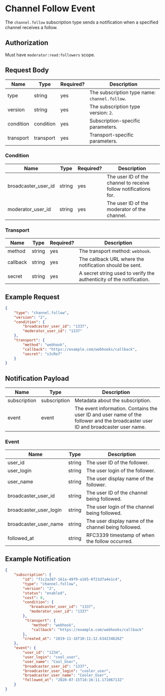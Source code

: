 # Channel Follow Event

The `channel.follow` subscription type sends a notification when a specified channel receives a follow.

## Authorization

Must have `moderator:read:followers` scope.

## Request Body

| Name | Type | Required? | Description |
|------|------|-----------|-------------|
| type | string | yes | The subscription type name: `channel.follow`. |
| version | string | yes | The subscription type version: `2`. |
| condition | condition | yes | Subscription-specific parameters. |
| transport | transport | yes | Transport-specific parameters. |

### Condition

| Name | Type | Required? | Description |
|------|------|-----------|-------------|
| broadcaster_user_id | string | yes | The user ID of the channel to receive follow notifications for. |
| moderator_user_id | string | yes | The user ID of the moderator of the channel. |

### Transport

| Name | Type | Required? | Description |
|------|------|-----------|-------------|
| method | string | yes | The transport method: `webhook`. |
| callback | string | yes | The callback URL where the notification should be sent. |
| secret | string | yes | A secret string used to verify the authenticity of the notification. |

## Example Request

```json
{
    "type": "channel.follow",
    "version": "2",
    "condition": {
        "broadcaster_user_id": "1337",
        "moderator_user_id": "1337"
    },
    "transport": {
        "method": "webhook",
        "callback": "https://example.com/webhooks/callback",
        "secret": "s3cRe7"
    }
}
```

## Notification Payload

| Name | Type | Description |
|------|------|-------------|
| subscription | subscription | Metadata about the subscription. |
| event | event | The event information. Contains the user ID and user name of the follower and the broadcaster user ID and broadcaster user name. |

### Event

| Name | Type | Description |
|------|------|-------------|
| user_id | string | The user ID of the follower. |
| user_login | string | The user login of the follower. |
| user_name | string | The user display name of the follower. |
| broadcaster_user_id | string | The user ID of the channel being followed. |
| broadcaster_user_login | string | The user login of the channel being followed. |
| broadcaster_user_name | string | The user display name of the channel being followed. |
| followed_at | string | RFC3339 timestamp of when the follow occurred. |

## Example Notification

```json
{
    "subscription": {
        "id": "f1c2a387-161a-49f9-a165-0f21d7a4e1c4",
        "type": "channel.follow",
        "version": "2",
        "status": "enabled",
        "cost": 0,
        "condition": {
           "broadcaster_user_id": "1337",
           "moderator_user_id": "1337"
        },
         "transport": {
            "method": "webhook",
            "callback": "https://example.com/webhooks/callback"
        },
        "created_at": "2019-11-16T10:11:12.634234626Z"
    },
    "event": {
        "user_id": "1234",
        "user_login": "cool_user",
        "user_name": "Cool_User",
        "broadcaster_user_id": "1337",
        "broadcaster_user_login": "cooler_user",
        "broadcaster_user_name": "Cooler_User",
        "followed_at": "2020-07-15T18:16:11.17106713Z"
    }
}
```